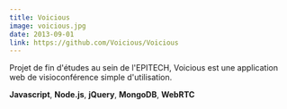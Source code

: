 ```yaml
---
title: Voicious
image: voicious.jpg
date: 2013-09-01
link: https://github.com/Voicious/Voicious
---
```


Projet de fin d'études au sein de l'EPITECH, Voicious est une application web de visioconférence simple d'utilisation.  
  
**Javascript**, **Node.js**, **jQuery**, **MongoDB**, **WebRTC**